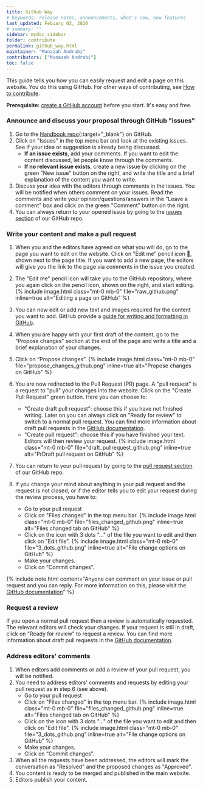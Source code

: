 ```yaml
---
title: Github Way
# keywords: release notes, announcements, what's new, new features
last_updated: Febuary 02, 2020
# summary: ""
sidebar: mydoc_sidebar
folder: contribute
permalink: github_way.html
maintainer: "Munazah Andrabi"
contributors: ["Munazah Andrabi"]
toc: false
---
```



This guide tells you how you can easily request and edit a page on this website. You do this using GitHub. For other ways of contributing, see [How to contribute](https://ibisba.github.io/handbook/How_to_Contribute.html).


**Prerequisite:** [create a GitHub account](https://github.com/join) before you start. It's easy and free.


### Announce and discuss your proposal through GitHub "issues"
1. Go to the [Handbook repo](https://github.com/ibisba/handbook){:target="_blank"} on GitHub.
2. Click on "Issues" in the top menu bar and look at the existing issues. See if your idea or suggestion is already being discussed.
      - **If an issue exists**, add your comments. If you want to edit the content discussed, let people know through the comments.
      - **If no relevant issue exists**, create a new issue by clicking on the green "New issue" button on the right, and write the title and a brief explanation 
          of the content you want to write. 
3. Discuss your idea with the editors through comments in the issues. You will be notified when others comment on your issues. 
   Read the comments and write your opinion/questions/answers in the "Leave a comment" box and click on the green "Comment" button on the right.
4. You can always return to your opened issue by going to the [issues section](https://github.com/ibisba/handbook/issues) of our GitHub repo.  


### Write your content and make a pull request

1. When you and the editors have agreed on what you will do, go to the page you want to edit on the website. Click on "Edit me" pencil icon :pencil:, shown next to the page title. If you want to add a new page, the editors will give you the link to the page via comments in the issue you created.  
2. The "Edit me" pencil icon will take you to the GitHub repository, where you again click on the pencil icon, shown on the right, and start editing.
    {% include image.html class="mt-0 mb-0" file="raw_github.png" inline=true alt="Editing a page on GitHub" %}
3. You can now edit or add new text and images required for the content you want to add. GitHub provide a [guide for writing and formatting in GitHub](https://docs.github.com/en/github/writing-on-github/getting-started-with-writing-and-formatting-on-github). 
4. When you are happy with your first draft of the content, go to the “Propose changes” section at the end of the page and write a title and a brief explanation of your changes.
5. Click on “Propose changes”.
    {% include image.html class="mt-0 mb-0" file="propose_changes_github.png" inline=true alt="Propose changes on GitHub" %}
6. You are now redirected to the Pull Request (PR) page. A "pull request" is a request to "pull" your changes into the website. Click on the "Create Pull Request" green button. Here you can choose to:

     - "Create draft pull request": choose this if you have not finished writing. Later on you can always click on "Ready for review" to switch to a normal pull request. You can find more information about draft pull requests in the [GitHub documentation](https://docs.github.com/en/github/collaborating-with-issues-and-pull-requests/about-pull-requests#draft-pull-requests).
     - "Create pull request": choose this if you have finished your text. Editors will then review your request.
    {% include image.html class="mt-0 mb-0" file="draft_pullrequest_github.png" inline=true alt="PrDraft pull request on GitHub" %}

7. You can return to your pull request by going to the [pull request section](https://github.com/ibisba/handbook/pulls) of our GitHub repo.

8. If you change your mind about anything in your pull request and the request is not closed, or if the editor tells you to edit your request during the review process, you have to:
    - Go to your pull request
    - Click on "Files changed" in the top menu bar.
      {% include image.html class="mt-0 mb-0" file="files_changed_github.png" inline=true alt="Files changed tab on GitHub" %}
    - Click on the icon with 3 dots "..." of the file you  want to edit and then click on "Edit file".
      {% include image.html class="mt-0 mb-0" file="3_dots_github.png" inline=true alt="File change options on GitHub" %}
    - Make your changes.
    - Click on “Commit changes”.

{% include note.html content="Anyone can comment on your issue or pull request and you can reply. For more information on this, please visit the [GitHub documentation](https://docs.github.com/en/github/collaborating-with-issues-and-pull-requests/commenting-on-a-pull-request)" %}

### Request a review

If you open a normal pull request then a review is automatically requested. The relevant editors will check your changes. If your request is still in draft, click on "Ready for review" to request a review. You can find more information about draft pull requests in the [GitHub documentation](https://docs.github.com/en/github/collaborating-with-issues-and-pull-requests/changing-the-stage-of-a-pull-request#marking-a-pull-request-as-ready-for-review).

### Address editors' comments

1. When editors add comments or add a review of your pull request, you will be notified.
2. You need to address editors' comments and requests by editing your pull request as in step 6 (see above).
   - Go to your pull request
   - Click on "Files changed" in the top menu bar.
    {% include image.html class="mt-0 mb-0" file="files_changed_github.png" inline=true alt="Files changed tab on GitHub" %}
   - Click on the icon with 3 dots "..." of the file you  want to edit and then click on "Edit file".
    {% include image.html class="mt-0 mb-0" file="3_dots_github.png" inline=true alt="File change options on GitHub" %}
   - Make your changes.
   - Click on “Commit changes”.
3. When all the requests have been addressed, the editors will mark the conversation as "Resolved" and the proposed changes as "Approved".
4. You content is ready to be merged and published in the main website.
5. Editors publish your content.
